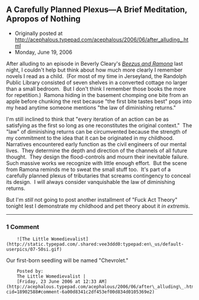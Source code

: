 ## A Carefully Planned Plexus—A Brief Meditation, Apropos of Nothing

 * Originally posted at http://acephalous.typepad.com/acephalous/2006/06/after_alluding_.html
 * Monday, June 19, 2006



After alluding to an episode in Beverly Cleary's _[Beezus and Ramona](http://www.amazon.com/exec/obidos/ASIN/038070918X/diesekoschmar-20)_ last night, I couldn't help but think about how much more clearly I remember novels I read as a child.  (For most of my time in Jerseyland, the Randolph Public Library consisted of seven shelves in a converted cottage no larger than a small bedroom.  But I don't think I remember those books the more for repetition.)  Ramona hiding in the basement chomping one bite from an apple before chunking the rest because "the first bite tastes best" pops into my head anytime someone mentions "the law of diminishing returns."  

I'm still inclined to think that "every iteration of an action can be as satisfying as the first so long as one reconstitutes the original context."  The "law" of diminishing returns can be circumvented because the strength of my commitment to the idea that it can be originated in my childhood.  Narratives encountered early function as the civil engineers of our mental lives.  They determine the depth and direction of the channels of all future thought.  They design the flood-controls and mourn their inevitable failure.  Such massive works we recognize with little enough effort.  But the scene from Ramona reminds me to sweat the small stuff too.  It's part of a carefully planned plexus of tributaries that screams contingency to conceal its design.  I will always consider vanquishable the law of diminishing returns.

But I'm _still_ not going to post another installment of "Fuck Act Theory" tonight lest I demonstrate my childhood and pet theory about it _in extremis_.    

		

* * *

### 1 Comment 

		

                
[]()

	

		![The Little Womedievalist](http://static.typepad.com/.shared:vee3ddd0:typepad:en\_us/default-userpics/07-50si.gif)
	

	

		

Our first-born seedling will be named "Chevrolet." 

	

		Posted by:
		The Little Womedievalist |
		[Friday, 23 June 2006 at 12:33 AM](http://acephalous.typepad.com/acephalous/2006/06/after\_alluding\_.html?cid=18902588#comment-6a00d8341c2df453ef00d834d0105369e2)

		

        